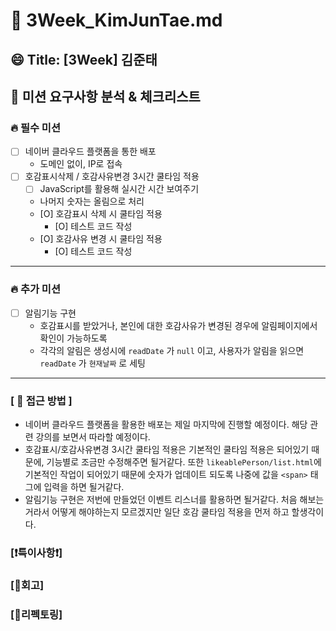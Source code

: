 # 🔎 3Week_KimJunTae.md

## 😄 Title: [3Week] 김준태

## 📕 미션 요구사항 분석 & 체크리스트

### 🔥 필수 미션

- [ ] 네이버 클라우드 플랫폼을 통한 배포
  - 도메인 없이, IP로 접속
- [ ] 호감표시삭제 / 호감사유변경 3시간 쿨타임 적용
  - [ ] JavaScript를 활용해 실시간 시간 보여주기
  - 나머지 숫자는 올림으로 처리
  - [O] 호감표시 삭제 시 쿨타임 적용
    - [O] 테스트 코드 작성
  - [O] 호감사유 변경 시 쿨타임 적용
    - [O] 테스트 코드 작성
  
---

### 🔥 추가 미션
- [ ] 알림기능 구현
  - 호감표시를 받았거나, 본인에 대한 호감사유가 변경된 경우에 알림페이지에서 확인이 가능하도록 
  - 각각의 알림은 생성시에 `readDate` 가 `null` 이고, 사용자가 알림을 읽으면 `readDate` 가 `현재날짜` 로 세팅

---

### **[ 📗 접근 방법 ]**
- 네이버 클라우드 플랫폼을 활용한 배포는 제일 마지막에 진행할 예정이다. 해당 관련 강의를 보면서 따라할 예정이다.
- 호감표시/호감사유변경 3시간 쿨타임 적용은 기본적인 쿨타임 적용은 되어있기 때문에, 기능별로 조금만 수정해주면 될거같다.
 또한 `likeablePerson/list.html`에 기본적인 작업이 되어있기 때문에 숫자가 업데이트 되도록 나중에 값을 `<span>` 태그에 입력을 하면 될거같다.
- 알림기능 구현은 저번에 만들었던 이벤트 리스너를 활용하면 될거같다. 처음 해보는거라서 어떻게 해야하는지 모르겠지만 일단 호감 쿨타임 적용을 먼저 하고 할생각이다.

### **[❗️특이사항❗️]**

### **[🤔회고]**

### **[💫리펙토링]**
